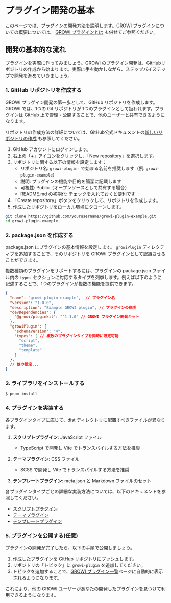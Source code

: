 # プラグイン開発の基本

このページでは、プラグインの開発方法を説明します。GROWI プラグインについての概要については、 [GROWI プラグインとは](/ja/dev/plugin/overview.md) も併せてご参照ください。

## 開発の基本的な流れ

プラグインを実際に作ってみましょう。GROWI のプラグイン開発は、GitHubリポジトリの作成から始まります。実際に手を動かしながら、ステップバイステップで開発を進めていきましょう。

### 1. GitHub リポジトリを作成する

GROWI プラグイン開発の第一歩として、GitHub リポジトリを作成します。GROWI では、1つの Git リポジトリが 1つのプラグインとして扱われます。プラグインは GitHub 上で管理・公開することで、他のユーザーと共有できるようになります。

リポジトリの作成方法の詳細については、GitHub公式ドキュメントの[新しいリポジトリの作成](https://docs.github.com/ja/repositories/creating-and-managing-repositories/creating-a-new-repository) も参照してください。

1. GitHub アカウントにログインします。
2. 右上の「+」アイコンをクリックし、「New repository」を選択します。
3. リポジトリに関する以下の情報を設定します：
   - リポジトリ名: `growi-plugin-` で始まる名前を推奨します（例: `growi-plugin-example`）
   - 説明: プラグインの機能や目的を簡潔に記載します
   - 可視性: Public（オープンソースとして共有する場合）
   - README.md の初期化: チェックを入れておくと便利です
4. 「Create repository」ボタンをクリックして、リポジトリを作成します。
5. 作成したリポジトリをローカル環境にクローンします。

```bash
git clone https://github.com/yourusername/growi-plugin-example.git
cd growi-plugin-example
```

### 2. package.json を作成する

package.json にプラグインの基本情報を設定します。 `growiPlugin` ディレクティブを追加することで、そのリポジトリを GROWI プラグインとして認識させることができます。

複数種類のプラグインをサポートするには、プラグインの package.json ファイル内の `types` セクションに対応するタイプを列挙します。例えば以下のように記述することで、1つのプラグインが複数の機能を提供できます。

```json
{
  "name": "growi-plugin-example",  // プラグイン名
  "version": "1.0.0",
  "description": "Example GROWI plugin", // プラグインの説明
  "devDependencies": {
    "@growi/pluginkit": "^1.1.0" // GROWI プラグイン開発キット
  },
  "growiPlugin": {
    "schemaVersion": "4",
    "types": [ // 複数のプラグインタイプを同時に設定可能
      "script",
      "theme",
      "template"
    ]
  },
  // 他の設定...
}
```

### 3. ライブラリをインストールする

```
$ pnpm install
```

### 4. プラグインを実装する

各プラグインタイプに応じて、dist ディレクトリに配置すべきファイルが異なります。

1. **スクリプトプラグイン**: JavaScript ファイル
   - TypeScript で開発し Vite でトランスパイルする方法を推奨

2. **テーマプラグイン**: CSS ファイル
   - SCSS で開発し Vite でトランスパイルする方法を推奨

3. **テンプレートプラグイン**: meta.json と Markdown ファイルのセット

各プラグインタイプごとの詳細な実装方法については、以下のドキュメントを参照してください。

- [スクリプトプラグイン](/ja/dev/plugin/script.html)
- [テーマプラグイン](/ja/dev/plugin/theme.html)
- [テンプレートプラグイン](/ja/dev/plugin/template.html)

### 5. プラグインを公開する(任意)

プラグインの開発が完了したら、以下の手順で公開しましょう。

1. 作成したプラグインを GitHub リポジトリにプッシュします。
2. リポジトリの「トピック」に `growi-plugin` を追加してください。
3. トピックを追加することで、[GROWI プラグイン一覧](https://growi.org/plugins)ページに自動的に表示されるようになります。

これにより、他の GROWI ユーザーがあなたの開発したプラグインを見つけて利用できるようになります。
